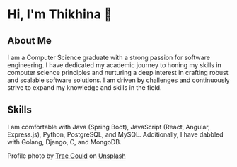 # Hi, I'm Thikhina 👋

## About Me

I am a Computer Science graduate with a strong passion for software engineering. I have dedicated my academic journey to honing my skills in computer science principles and nurturing a deep interest in crafting robust and scalable software solutions. I am driven by challenges and continuously strive to expand my knowledge and skills in the field.

## Skills

I am comfortable with Java (Spring Boot), JavaScript (React, Angular, Express.js), Python, PostgreSQL, and MySQL. Additionally, I have dabbled with Golang, Django, C, and MongoDB.

Profile photo by <a href="https://unsplash.com/@trae_waves?utm_source=unsplash&utm_medium=referral&utm_content=creditCopyText">Trae Gould</a> on <a href="https://unsplash.com/photos/v-ti3sccORY?utm_source=unsplash&utm_medium=referral&utm_content=creditCopyText">Unsplash</a>
